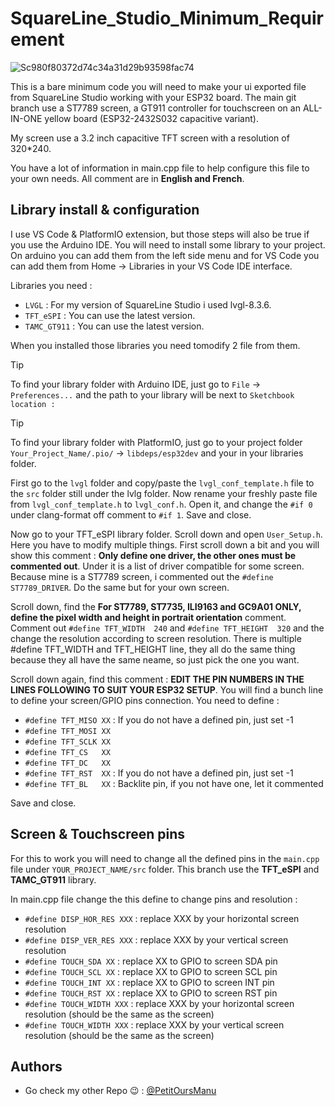 # SquareLine_Studio_Minimum_Requirement

![Sc980f80372d74c34a31d29b93598fac74](https://github.com/PetitOursManu/SquareLine_Studio_Minimum_Requirement/assets/7190987/99f4d31e-3106-4482-96fb-140a57b1873d)

This is a bare minimum code you will need to make your ui exported file from SquareLine Studio working with your ESP32 board. The main git branch use a ST7789 screen, a GT911 controller for touchscreen on an ALL-IN-ONE yellow board (ESP32-2432S032 capacitive variant).

My screen use a 3.2 inch capacitive TFT screen with a resolution of 320*240.

You have a lot of information in main.cpp file to help configure this file to your own needs. All comment are in **English and French**.


## Library install & configuration

I use VS Code & PlatformIO extension, but those steps will also be true if you use the Arduino IDE. You will need to install some library to your project. On arduino you can add them from the left side menu and for VS Code you can add them from Home -> Libraries in your VS Code IDE interface.

Libraries you need :
- `LVGL` : For my version of SquareLine Studio i used lvgl-8.3.6.
- `TFT_eSPI` : You can use the latest version.
- `TAMC_GT911` : You can use the latest version.

When you installed those libraries you need tomodify 2 file from them.

> [!TIP]
> To find your library folder with Arduino IDE, just go to `File` -> `Preferences...` and the path to your library will be next to `Sketchbook location :`

> [!TIP]
> To find your library folder with PlatformIO, just go to your project folder `Your_Project_Name/.pio/` -> `libdeps/esp32dev` and your in your libraries folder.

First go to the `lvgl` folder and copy/paste the `lvgl_conf_template.h` file to the `src` folder still under the lvlg folder. Now rename your freshly paste file from `lvgl_conf_template.h` to `lvgl_conf.h`. Open it, and change the `#if 0` under clang-format off comment to `#if 1`. Save and close.

Now go to your TFT_eSPI library folder. Scroll down and open `User_Setup.h`. Here you have to modify multiple things. First scroll down a bit and you will show this comment : **Only define one driver, the other ones must be commented out**. Under it is a list of driver compatible for some screen. Because mine is a ST7789 screen, i commented out the `#define ST7789_DRIVER`. Do the same but for your own screen.

Scroll down, find the **For ST7789, ST7735, ILI9163 and GC9A01 ONLY, define the pixel width and height in portrait orientation** comment. Comment out `#define TFT_WIDTH  240` and `#define TFT_HEIGHT  320` and the change the resolution according to screen resolution. There is multiple #define TFT_WIDTH and TFT_HEIGHT line, they all do the same thing because they all have the same neame, so just pick the one you want.

Scroll down again, find this comment : **EDIT THE PIN NUMBERS IN THE LINES FOLLOWING TO SUIT YOUR ESP32 SETUP**. You will find a bunch line to define your screen/GPIO pins connection. You need to define : 
- `#define TFT_MISO XX` : If you do not have a defined pin, just set -1
- `#define TFT_MOSI XX`
- `#define TFT_SCLK XX`
- `#define TFT_CS   XX`
- `#define TFT_DC   XX`
- `#define TFT_RST  XX` : If you do not have a defined pin, just set -1
- `#define TFT_BL   XX` : Backlite pin, if you not have one, let it commented

Save and close.


## Screen & Touchscreen pins

For this to work you will need to change all the defined pins in the `main.cpp` file under `YOUR_PROJECT_NAME/src` folder. This branch use the **TFT_eSPI** and **TAMC_GT911** library. 

In main.cpp file change the this define to change pins and resolution :
- `#define DISP_HOR_RES XXX` : replace XXX by your horizontal screen resolution
- `#define DISP_VER_RES XXX` : replace XXX by your vertical screen resolution
- `#define TOUCH_SDA XX` : replace XX to GPIO to screen SDA pin
- `#define TOUCH_SCL XX` : replace XX to GPIO to screen SCL pin
- `#define TOUCH_INT XX` : replace XX to GPIO to screen INT pin
- `#define TOUCH_RST XX` : replace XX to GPIO to screen RST pin
- `#define TOUCH_WIDTH XXX` : replace XXX by your horizontal screen resolution (should be the same as the screen)
- `#define TOUCH_WIDTH XXX` : replace XXX by your vertical screen resolution (should be the same as the screen)



## Authors

- Go check my other Repo :wink: : [@PetitOursManu](https://github.com/PetitOursManu)

